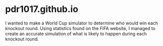 pdr1017.github.io
=================
I wanted to make a World Cup simulator to determine who would win each knockout round. Using statistics found on the FIFA website, I managed to create an accurate simulation of what is likely to happen during each knockout round.
